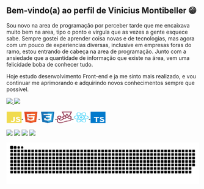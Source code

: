 ## Bem-vindo(a) ao perfil de Vinicius Montibeller 😁

Sou novo na area de programação por perceber tarde que me encaixava muito bem na area, tipo o ponto e virgula que as vezes a gente esquece sabe.
Sempre gostei de aprender coisa novas e de tecnologias, mas agora com um pouco de experiencias diversas, inclusive em empresas foras do ramo, estou entrando de cabeça na area de programação. Junto com a ansiedade que a quantidade de informação que existe na área, vem uma felicidade boba de conhecer tudo.

Hoje estudo desenvolvimento Front-end e ja me sinto mais realizado, e vou continuar me aprimorando e adquirindo novos conhecimentos sempre que possível.

 <div>
   <a href="https://github.com/viniciusmontibeller"/>
   <img height="180em" src="https://github-readme-stats.vercel.app/api?username=viniciusmontibeller&show_icons=true&theme=radical&include_all_commits=true&count_private=true"/>
   <img height="180em" src="https://github-readme-stats.vercel.app/api/top-langs/?username=viniciusmontibeller&layout=compact&langs_count=6&theme=radical"/>
</div>
    
<div style="display: inline_block"><br>
  <img align="center" alt="Js" height="30" width="40" src="https://raw.githubusercontent.com/devicons/devicon/master/icons/javascript/javascript-plain.svg">
  <img align="center" alt="HTML" height="30" width="40" src="https://raw.githubusercontent.com/devicons/devicon/master/icons/html5/html5-original.svg">
  <img align="center" alt="CSS" height="30" width="40" src="https://raw.githubusercontent.com/devicons/devicon/master/icons/css3/css3-original.svg">
  <img align="center" alt="JEST" height="30" width="40" src="https://raw.githubusercontent.com/devicons/devicon/master/icons/jest/jest-plain.svg">
  <img align="center" alt="REACT" height="30" width="40" src="https://raw.githubusercontent.com/devicons/devicon/master/icons/react/react-original.svg">
  <img align="center" alt="TypeScript" height="30" width="40" src="https://raw.githubusercontent.com/devicons/devicon/master/icons/typescript/typescript-original.svg">
</div>
 
 <br>
 
<div> 
  <a href="https://instagram.com/viniciussmontibeller" target="_blank"><img src="https://img.shields.io/badge/-Instagram-%23E4405F?style=for-the-badge&logo=instagram&logoColor=white" target="_blank"></a>
 <a href="https://www.linkedin.com/in/vinicius-montibeller/" target="_blank"><img src="https://img.shields.io/badge/-LinkedIn-%230077B5?style=for-the-badge&logo=linkedin&logoColor=white" target="_blank"></a>
 <a href="https://wa.me/554799117177" target="_blank"><img src="https://img.shields.io/badge/WhatsApp-25D366?style=for-the-badge&logo=whatsapp&logoColor=white" target="_blank"></a>
 <a href="mailto:vinism96@hotmail.com" target="_blank"><img src="https://img.shields.io/badge/Microsoft_Outlook-0078D4?style=for-the-badge&logo=microsoft-outlook&logoColor=white"></a>

  ![Snake animation](https://github.com/viniciusmontibeller/viniciusmontibeller/blob/output/github-contribution-grid-snake.svg)

</div>
